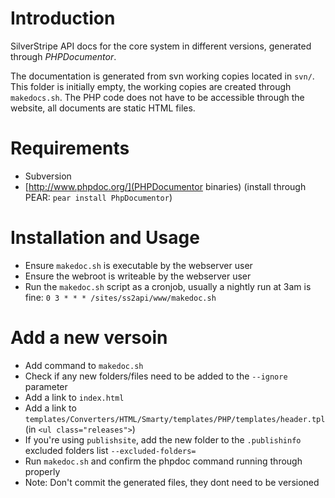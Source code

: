 # Introduction

SilverStripe API docs for the core system in different versions,
generated through *PHPDocumentor*.

The documentation is generated from svn working copies located in `svn/`.
This folder is initially empty, the working copies are created through `makedocs.sh`.
The PHP code does not have to be accessible through the website, all documents are static HTML files. 


# Requirements

 * Subversion
 * [http://www.phpdoc.org/](PHPDocumentor binaries) (install through PEAR: `pear install PhpDocumentor`)

# Installation and Usage

 * Ensure `makedoc.sh` is executable by the webserver user
 * Ensure the webroot is writeable by the webserver user
 * Run the `makedoc.sh` script as a cronjob, usually a nightly run at 3am is fine:
	`0 3 * * * /sites/ss2api/www/makedoc.sh`

# Add a new versoin

 * Add command to `makedoc.sh`
 * Check if any new folders/files need to be added to the `--ignore` parameter
 * Add a link to `index.html`
 * Add a link to `templates/Converters/HTML/Smarty/templates/PHP/templates/header.tpl` (in `<ul class="releases">`)
 * If you're using `publishsite`, add the new folder to the `.publishinfo` excluded folders list
   `--excluded-folders=`
 * Run `makedoc.sh` and confirm the phpdoc command running through properly
 * Note: Don't commit the generated files, they dont need to be versioned
